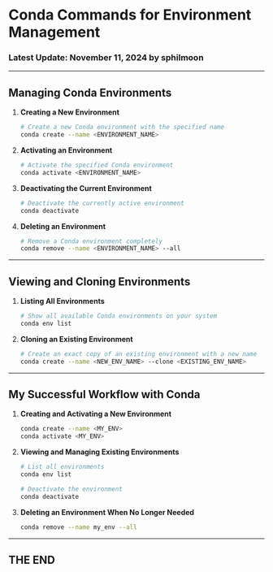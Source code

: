 # Conda Commands for Environment Management

### Latest Update: November 11, 2024 by sphilmoon

---

## Managing Conda Environments

1. **Creating a New Environment**

    ```bash
    # Create a new Conda environment with the specified name
    conda create --name <ENVIRONMENT_NAME>
    ```

2. **Activating an Environment**

    ```bash
    # Activate the specified Conda environment
    conda activate <ENVIRONMENT_NAME>
    ```

3. **Deactivating the Current Environment**

    ```bash
    # Deactivate the currently active environment
    conda deactivate
    ```

4. **Deleting an Environment**

    ```bash
    # Remove a Conda environment completely
    conda remove --name <ENVIRONMENT_NAME> --all
    ```

---

## Viewing and Cloning Environments

1. **Listing All Environments**

    ```bash
    # Show all available Conda environments on your system
    conda env list
    ```

2. **Cloning an Existing Environment**

    ```bash
    # Create an exact copy of an existing environment with a new name
    conda create --name <NEW_ENV_NAME> --clone <EXISTING_ENV_NAME>
    ```

---

## My Successful Workflow with Conda

1. **Creating and Activating a New Environment**

    ```bash
    conda create --name <MY_ENV>
    conda activate <MY_ENV>
    ```

2. **Viewing and Managing Existing Environments**

    ```bash
    # List all environments
    conda env list

    # Deactivate the environment
    conda deactivate
    ```

3. **Deleting an Environment When No Longer Needed**

    ```bash
    conda remove --name my_env --all
    ```

---

## THE END
